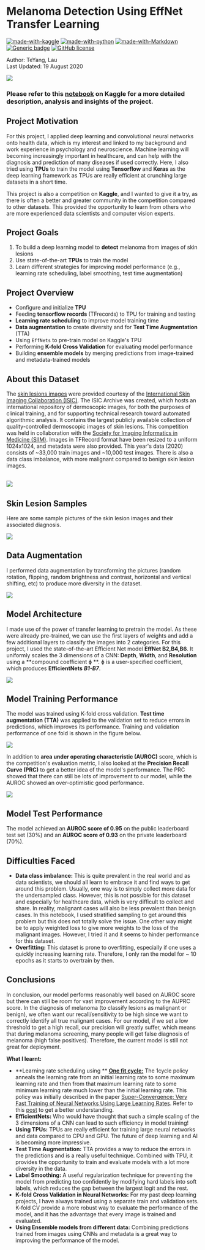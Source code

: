 # Melanoma Detection Using EffNet Transfer Learning 

[![made-with-kaggle](https://img.shields.io/badge/Made%20with-Kaggle-lightblue.svg)](https://www.kaggle.com/)
[![made-with-python](https://img.shields.io/badge/Made%20with-Python-blue.svg)](https://www.python.org/)
[![made-with-Markdown](https://img.shields.io/badge/Made%20with-Markdown-1f425f.svg)](http://commonmark.org)
[![Generic badge](https://img.shields.io/badge/STATUS-COMPLETED-<COLOR>.svg)](https://shields.io/)
[![GitHub license](https://img.shields.io/github/license/teyang-lau/Dog_Breeds_Classification_CNN.svg)](https://github.com/teyang-lau/Melanoma_Detection/blob/master/LICENSE)

Author: TeYang, Lau <br>
Last Updated: 19 August 2020

<img src = './Pictures/melanoma.jpg'>

### **Please refer to this [notebook](https://www.kaggle.com/teyang/melanoma-detection-using-effnet-and-meta-data) on Kaggle for a more detailed description, analysis and insights of the project.** 



## **Project Motivation** 

For this project, I applied deep learning and convolutional neural networks onto health data, which is my interest and linked to my background and work experience in psychology and neuroscience. Machine learning will becoming increasingly important in healthcare, and can help with the diagnosis and prediction of many diseases if used correctly. Here, I also tried using **TPUs** to train the model using **Tensorflow** and **Keras** as the deep learning framework as TPUs are really efficient at crunching large datasets in a short time.

This project is also a competition on **Kaggle**, and I wanted to give it a try, as there is often a better and greater community in the competition compared to other datasets. This provided the opportunity to learn from others who are more experienced data scientists and computer vision experts.



## **Project Goals** 

1. To build a deep learning model to **detect** melanoma from images of skin lesions
2. Use state-of-the-art **TPUs** to train the model
3.  Learn different strategies for improving model performance (e.g., learning rate scheduling, label smoothing, test time augmentation)



## **Project Overview** 

* Configure and initialize **TPU**
* Feeding **tensorflow records** (TFrecords) to TPU for training and testing
* **Learning rate scheduling** to improve model training time
* **Data augmentation** to create diversity and for **Test Time Augmentation** (TTA)
* Using `EffNets` to pre-train model on Kaggle's TPU
* Performing **K-fold Cross Validation** for evaluating model performance
* Building **ensemble models** by merging predictions from image-trained and metadata-trained models



## **About this Dataset** 

The [skin lesions images](https://www.kaggle.com/c/siim-isic-melanoma-classification/overview) were provided courtesy of the [International Skin Imaging Collaboration (ISIC)](https://www.isic-archive.com/#!/topWithHeader/wideContentTop/main). The ISIC Archive was created, which hosts an international repository of dermoscopic images, for both the purposes of clinical training, and for supporting technical research toward automated algorithmic analysis. It contains the largest publicly available collection of quality-controlled dermoscopic images of skin lesions. This competition was held in collaboration with the [Society for Imaging Informatics in Medicine (SIIM)](https://siim.org/). Images in TFRecord format have been resized to a uniform 1024x1024, and metadata were also provided. This year's data (2020) consists of ~33,000 train images and ~10,000 test images. There is also a data class imbalance, with more malignant compared to benign skin lesion images. 

<br>

<img src = './Pictures/data_inbalance.PNG' align="left"> 

<br>

## Skin Lesion Samples

Here are some sample pictures of the skin lesion images and their associated diagnosis. 

<img src = './Pictures/train_samples.PNG'>



## **Data Augmentation** 

I performed data augmentation by transforming the pictures (random rotation, flipping, random brightness and contrast, horizontal and vertical shifting, etc) to produce more diversity in the dataset. 

<img src = './Pictures/augmentation2.png'>



## **Model Architecture** 

I made use of the power of transfer learning to pretrain the model. As these were already pre-trained, we can use the first layers of weights and add a few additional layers to classify the images into 2 categories. For this project, I used the state-of-the-art Efficient Net model **EffNet B2,B4,B6**. It uniformly scales the 3 dimensions of a CNN: **Depth**, **Width**, and **Resolution** using a **compound coefficient ɸ **. ɸ is a user-specified coefficient, which produces **EfficientNets** ***B1-B7***.

<img src = './Pictures/effnet.png'>



## **Model Training Performance** 

The model was trained using K-fold cross validation. **Test time augmentation (TTA)** was applied to the validation set to reduce errors in predictions, which improves its performance. Training and validation performance of one fold is shown in the figure below.



<img src = './Pictures/train_val_plot.png'>



In addition to **area under operating characteristic (AUROC)** score, which is the competition's evaluation metric, I also looked at the **Precision Recall Curve (PRC)** to get a better idea of the model's performance. The PRC showed that there can still be lots of improvement to our model, while the AUROC showed an over-optimistic good performance.



<img src = './Pictures/AUC_PRC.png'>



## **Model Test Performance** 

The model achieved an **AUROC score of 0.95** on the public leaderboard test set (30%) and an **AUROC score of 0.93** on the private leaderboard (70%). 



## **Difficulties Faced** 

* **Data class imbalance:** This is quite prevalent in the real world and as data scientists, we should all learn to embrace it and find ways to get around this problem. Usually, one way is to simply collect more data for the undersampled class. However, this is not possible for this dataset and especially for healthcare data, which is very difficult to collect and share. In reality, malignant cases will also be less prevalent than benign cases. In this notebook, I used stratified sampling to get around this problem but this does not totally solve the issue. One other way might be to apply weighted loss to give more weights to the loss of the malignant images. However, I tried it and it seems to hinder performance for this dataset.
* **Overfitting:** This dataset is prone to overfitting, especially if one uses a quickly increasing learning rate. Therefore, I only ran the model for ~ 10 epochs as it starts to overtrain by then.



## **Conclusions** 

In conclusion, our model performs reasonably well based on AUROC score but there can still be room for vast improvement according to the AUPRC score. In the diagnosis of melanoma (to classify lesions as malignant or benign), we often want our recall/sensitivity to be high since we want to correctly identify all true malignant cases. For our model, if we set a low threshold to get a high recall, our precision will greatly suffer, which means that during melanoma screening, many people will get false diagnosis of melanoma (high false positives). Therefore, the current model is still not great for deployment.

**What I learnt:**

* **Learning rate scheduling using ** [**One fit cycle:**](https://pytorch.org/docs/stable/_modules/torch/optim/lr_scheduler.html#OneCycleLR) The 1cycle policy anneals the learning rate from an initial learning rate to some maximum learning rate and then from that maximum learning rate to some minimum learning rate much lower than the initial learning rate. This policy was initially described in the paper [Super-Convergence: Very Fast Training of Neural Networks Using Large Learning Rates](https://arxiv.org/abs/1708.07120). Refer to this [post](https://sgugger.github.io/the-1cycle-policy.html) to get a better understanding.
* **EfficientNets:** Who would have thought that such a simple scaling of the 3 dimensions of a CNN can lead to such efficiency in model training!
* **Using TPUs:** TPUs are really efficient for training large neural networks and data compared to CPU and GPU. The future of deep learning and AI is becoming more impressive.   
* **Test Time Augmentation:** TTA provides a way to reduce the errors in the predictions and is a really useful technique. Combined with TPU, it provides the opportunity to train and evaluate models with a lot more diversity in the data.
* **Label Smoothing:** A useful regularization technique for preventing the model from predicting too confidently by modifying hard labels into soft labels, which reduces the gap between the largest logit and the rest.
* **K-fold Cross Validation in Neural Networks:** For my past deep learning projects, I have always trained using a separate train and validation sets. K-fold CV provide a more robust way to evaluate the performance of the model, and it has the advantage that every image is trained and evaluated.  
* **Using Ensemble models from different data:** Combining predictions trained from images using CNNs and metadata is a great way to improving the performance of the model.

